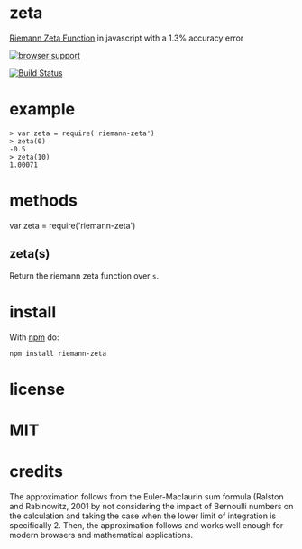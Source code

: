 # zeta

[Riemann Zeta Function](http://en.wikipedia.org/wiki/Riemann_zeta_function)
in javascript with a 1.3% accuracy error


[![browser support](http://ci.testling.com/rauljordan/zeta.js.png)](http://ci.testling.com/rauljordan/zeta.js)

[![Build Status](https://travis-ci.org/rauljordan/zeta.js.svg?branch=master)](https://travis-ci.org/rauljordan/zeta.js)

# example

```
> var zeta = require('riemann-zeta')
> zeta(0)
-0.5
> zeta(10)
1.00071
```



# methods

var zeta = require('riemann-zeta')

## zeta(s)

Return the riemann zeta function over `s`.


# install

With [npm](http://npmjs.org) do:

```
npm install riemann-zeta
```


# license

MIT
=======

# credits
The approximation follows from the Euler-Maclaurin sum formula (Ralston and Rabinowitz, 2001 by not considering the impact of Bernoulli numbers on the 
calculation and taking the case when the lower limit of integration
is specifically 2. Then, the approximation follows and works well enough
for modern browsers and mathematical applications.


